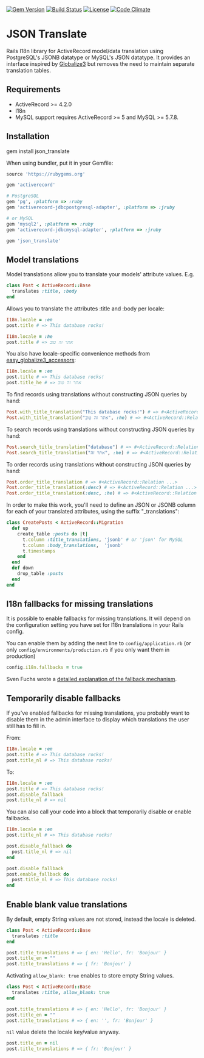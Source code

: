 [![Gem Version](https://badge.fury.io/rb/json_translate.svg)](https://badge.fury.io/rb/json_translate)
[![Build Status](https://api.travis-ci.org/cfabianski/json_translate.png)](https://travis-ci.org/cfabianski/json_translate)
[![License](http://img.shields.io/badge/license-mit-brightgreen.svg)](COPYRIGHT)
[![Code Climate](https://codeclimate.com/github/cfabianski/json_translate.png)](https://codeclimate.com/github/cfabianski/json_translate)

# JSON Translate

Rails I18n library for ActiveRecord model/data translation using PostgreSQL's
JSONB datatype or MySQL's JSON datatype. It provides an interface inspired by
[Globalize3](https://github.com/svenfuchs/globalize3) but removes the need to
maintain separate translation tables.

## Requirements

* ActiveRecord >= 4.2.0
* I18n
* MySQL support requires ActiveRecord >= 5 and MySQL >= 5.7.8.

## Installation

gem install json_translate

When using bundler, put it in your Gemfile:

```ruby
source 'https://rubygems.org'

gem 'activerecord'

# PostgreSQL
gem 'pg', :platform => :ruby
gem 'activerecord-jdbcpostgresql-adapter', :platform => :jruby

# or MySQL
gem 'mysql2', :platform => :ruby
gem 'activerecord-jdbcmysql-adapter', :platform => :jruby

gem 'json_translate'
```

## Model translations

Model translations allow you to translate your models' attribute values. E.g.

```ruby
class Post < ActiveRecord::Base
  translates :title, :body
end
```

Allows you to translate the attributes :title and :body per locale:

```ruby
I18n.locale = :en
post.title # => This database rocks!

I18n.locale = :he
post.title # => אתר זה טוב
```

You also have locale-specific convenience methods from [easy_globalize3_accessors](https://github.com/paneq/easy_globalize3_accessors):

```ruby
I18n.locale = :en
post.title # => This database rocks!
post.title_he # => אתר זה טוב
```

To find records using translations without constructing JSON queries by hand:

```ruby
Post.with_title_translation("This database rocks!") # => #<ActiveRecord::Relation ...>
Post.with_title_translation("אתר זה טוב", :he) # => #<ActiveRecord::Relation ...>
```

To search records using translations without constructing JSON queries by hand:

```ruby
Post.search_title_translation("database") # => #<ActiveRecord::Relation ...>
Post.search_title_translation("אתר זה", :he) # => #<ActiveRecord::Relation ...>
```

To order records using translations without constructing JSON queries by hand:

```ruby
Post.order_title_translation # => #<ActiveRecord::Relation ...>
Post.order_title_translation(:desc) # => #<ActiveRecord::Relation ...>
Post.order_title_translation(:desc, :he) # => #<ActiveRecord::Relation ...>
```

In order to make this work, you'll need to define an JSON or JSONB column for each of
your translated attributes, using the suffix "_translations":

```ruby
class CreatePosts < ActiveRecord::Migration
  def up
    create_table :posts do |t|
      t.column :title_translations, 'jsonb' # or 'json' for MySQL
      t.column :body_translations,  'jsonb'
      t.timestamps
    end
  end
  def down
    drop_table :posts
  end
end
```

## I18n fallbacks for missing translations

It is possible to enable fallbacks for missing translations. It will depend
on the configuration setting you have set for I18n translations in your Rails
config.

You can enable them by adding the next line to `config/application.rb` (or
only `config/environments/production.rb` if you only want them in production)

```ruby
config.i18n.fallbacks = true
```

Sven Fuchs wrote a [detailed explanation of the fallback
mechanism](https://github.com/svenfuchs/i18n/wiki/Fallbacks).

## Temporarily disable fallbacks

If you've enabled fallbacks for missing translations, you probably want to disable
them in the admin interface to display which translations the user still has to
fill in.

From:

```ruby
I18n.locale = :en
post.title # => This database rocks!
post.title_nl # => This database rocks!
```

To:

```ruby
I18n.locale = :en
post.title # => This database rocks!
post.disable_fallback
post.title_nl # => nil
```

You can also call your code into a block that temporarily disable or enable fallbacks.

```ruby
I18n.locale = :en
post.title_nl # => This database rocks!

post.disable_fallback do
  post.title_nl # => nil
end

post.disable_fallback
post.enable_fallback do
  post.title_nl # => This database rocks!
end
```

## Enable blank value translations

By default, empty String values are not stored, instead the locale is deleted.

```ruby
class Post < ActiveRecord::Base
  translates :title
end

post.title_translations # => { en: 'Hello', fr: 'Bonjour' }
post.title_en = ""
post.title_translations # => { fr: 'Bonjour' }
```

Activating `allow_blank: true` enables to store empty String values.
```ruby
class Post < ActiveRecord::Base
  translates :title, allow_blank: true
end

post.title_translations # => { en: 'Hello', fr: 'Bonjour' }
post.title_en = ""
post.title_translations # => { en: '', fr: 'Bonjour' }
```

`nil` value delete the locale key/value anyway.
```ruby
post.title_en = nil
post.title_translations # => { fr: 'Bonjour' }
```
